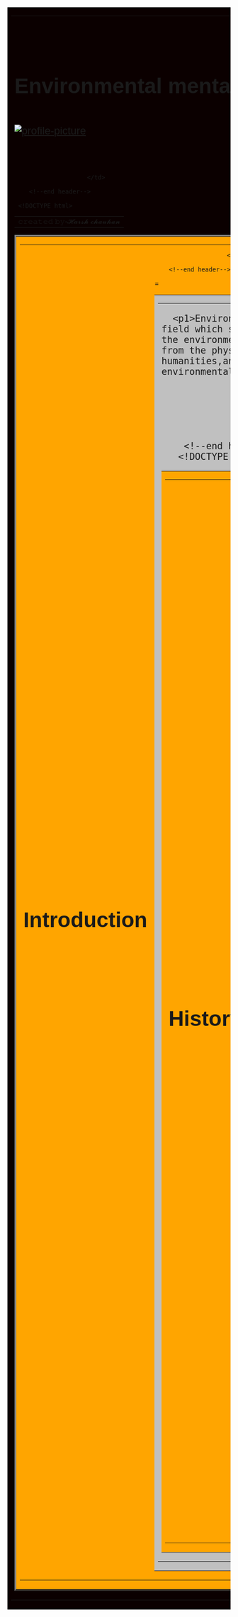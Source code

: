 <!DOCTYPE html>
<html>
    <head>
        <meta charset="utf-8">
        <meta name="viewport" content="width=device-width , intitial-scale=1">
        <title>Environmental Studies</title>
    </head>
    <body>
        <!--start header-->
        <table id="header" border="0" width="100%" cellpadding="0" cellspacing="0" bgcolor=" #000000

rgb(0,0,0)

black

">     
        <tr>
            <td>
                <table border="0" cellpadding="15" cellspacing="0" align="center">
                    <tr>
                        <td>
                            <font face="arial" colour="#ffffff" size="5">
                                <h1>Environmental mental studies  </h1>  
  <a href="https://imgbb.com/"><img src="https://ibb.co/6wP7SHX" alt="profile-picture" border="0" /></a>                                                  </font>
                        </td>
                        <td>
                           
                        </td>
                   
       
        <table id="header" border="0" width="100%" cellpadding="0" cellspacing="0" bgcolor=" #000000

rgb(0,0,0)

black

">     
        <tr>
            <td>
                <table border="0" cellpadding="15" cellspacing="0" align="center">
                    </tr>
                        <td>
                            <font face="arial" colour="#ffffff" size="3">
      𝚌𝚛𝚎𝚊𝚝𝚎𝚍 𝚋𝚢-𝓗𝓪𝓻𝓼𝓱 𝓬𝓱𝓪𝓾𝓱𝓪𝓷                     </font>
                        </td>
                      
                           
                        </td>
                   
        <!--end header--> 
        
     <!DOCTYPE html>
<html>
    <head>
        <meta charset="utf-8">
        <meta name="viewport" content="width=device-width , intitial-scale=1">
        <title>Environmental Studies</title>
    </head>
    <body>
        <!--start header-->
        <table id="header" border="3" width="100%" cellpadding="0" cellspacing="0" bgcolor="orange ">     
        <tr>
            <td>
                <table border="0" cellpadding="15" cellspacing="0" align="center">
                    <tr>
                        <td>
                            <font face="arial" colour="#ffffff" size="5">
       <h1>Introduction    </h1>                  </font>
                        </td>
                        <td>
                           
                        </td>
                   
        <!--end header-->   
  <!DOCTYPE html>
<html>
    <head>
        <meta charset="utf-8">
        <meta name="viewport" content="width=device-width , intitial-scale=1">=
        <title>Introduction</title>
    </head>
    <body>
        <!--start header-->
        <table id="header" border="0" width="100%" cellpadding="0" cellspacing="0" bgcolor="silver">     
        <tr>
            <td>
                <table border="0" cellpadding="15" cellspacing="0" align="center">
                    <tr>
                        <td>
                            <font face="arial" colour="#000000" size="5">   
      
      <p1>Environmental studies is a multidisciplinary academic field which systematically studies human interaction with the environment. Environmental studies connects principles from the physical sciences, commerce/economics, the humanities,and social sciences to address complex contemporary environmental issues.</p1>
                            </font>
                        </td>
                        <td>
                            &nbsp;
                        </td>
                        
        <!--end header-->    
       <!DOCTYPE html>
<html>
    <head>
        <meta charset="utf-8">
        <meta name="viewport" content="width=device-width , intitial-scale=1">
        <title>Environmental Studies</title>
    </head>
    <body>
        <!--start header-->
        <table id="header" border="0" width="100%" cellpadding="0" cellspacing="0" bgcolor="orange ">     
        <tr>
            <td>
                <table border="0" cellpadding="15" cellspacing="0" align="center">
                    <tr>
                        <td>
                            <font face="arial" colour="#ffffff" size="5">
   <h1>History</h1>                      </font>
                        </td>
                        <td>
                           
                        </td>
                   
        <!--end header--> 
        <!DOCTYPE html>
<html>
    <head>
        <meta charset="utf-8">
        <meta name="viewport" content="width=device-width , intitial-scale=1">
        <title>History</title>
    </head>
    <body>
        <!--start header-->
        <table id="header" border="0" width="100%" cellpadding="0" cellspacing="0" bgcolor="silver">     
        <tr>
            <td>
                <table border="0" cellpadding="15" cellspacing="0" align="center">
                    <tr>
                        <td>
                            <font face="arial" colour="#ffffff" size="5">
         
    <p1>The New York State College of Forestry at Syracuse University established a BS in environmental studies degree in the 1950s, awarding its first degree in 1956.Middlebury College established the major there in 1965. The Environmental Studies Association of Canada (ESAC) was established in 1993 "to further research and teaching activities in areas related to environmental studies in Canada". ESAC's magazine, A\J: Alternatives Journal was first published by Robert A. Paehlke on 4 July 1971. In 2008, The Association for Environmental Studies and Sciences (AESS) was founded as the first professional association in the interdisciplinary field of environmental studies in the United States. In 2010, the National Council for Science and the Environment (NCSE) agreed to advise and support the Association. In March of 2011, The Association's scholarly journal, the Journal of Environmental Studies and Sciences (JESS), commenced publication. In the United States, many high school students are able to take environmental science as a college-level course.Over 500 colleges and universities in the United States offer environmental studies as a degree.</p1>
                                                   </font>
                        </td>
                        <td>
                           
                        </td>
                   
        <!--end header-->
       <!DOCTYPE html>
<html>
    <head>
        <meta charset="utf-8">
        <meta name="viewport" content="width=device-width , intitial-scale=1">
        <title>Environmental Studies</title>
    </head>
    <body>
        <!--start header-->
        <table id="header" border="0" width="100%" cellpadding="0" cellspacing="0" bgcolor="orange ">     
        <tr>
            <td>
                <table border="0" cellpadding="15" cellspacing="0" align="center">
                    <tr>
                        <td>
                            <font face="arial" colour="#ffffff" size="5">
               <h1>    Education  </h1>                    </font>
                        </td>
                        <td>
                           
                        </td>
                   
        <!--end header--> 
        <!DOCTYPE html>
<html>
    <head>
        <meta charset="utf-8">
        <meta name="viewport" content="width=device-width , intitial-scale=1">
        <title>Environmental Studies</title>
    </head>
    <body>
        <!--start header-->
        <table id="header" border="0" width="100%" cellpadding="0" cellspacing="0" bgcolor="silver">     
        <tr>
            <td>
                <table border="0" cellpadding="15" cellspacing="0" align="center">
                    <tr>
                        <td>
                            <font face="arial" colour="#ffffff" size="5">
                                  
  <p1> Worldwide, programs in environmental studies may be offered through colleges of liberal arts, life science, social science or agriculture. Students of environmental studies use what they learn the sciences, social sciences, and humanities to better understand environmental problems and potentially offer solutions to them. Students look at how we interact with the natural world and come up with ideas to prevent its destruction </p1>                 </font>
                        </td>
                        <td>
                           
                        </td>
                   
        <!--end header-->
       
